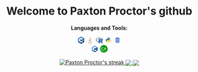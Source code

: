 <div align="center">
<h1 style="font-size:40px&;"><strong> Welcome to Paxton Proctor's github </strong></h1>
<div align="center">

**Languages and Tools:**  

<code><img height="20" src="https://raw.githubusercontent.com/github/explore/80688e429a7d4ef2fca1e82350fe8e3517d3494d/topics/cpp/cpp.png"></code>
<code><img height="20" src="https://raw.githubusercontent.com/github/explore/80688e429a7d4ef2fca1e82350fe8e3517d3494d/topics/java/java.png"></code>
<code><img height="20" src="https://raw.githubusercontent.com/github/explore/80688e429a7d4ef2fca1e82350fe8e3517d3494d/topics/r/r.png"></code>
<code><img height="20" src="https://raw.githubusercontent.com/github/explore/80688e429a7d4ef2fca1e82350fe8e3517d3494d/topics/python/python.png"></code>
<code><img height="20" src="https://raw.githubusercontent.com/github/explore/80688e429a7d4ef2fca1e82350fe8e3517d3494d/topics/sql/sql.png"></code>    
<code><img height="20" src="https://raw.githubusercontent.com/github/explore/80688e429a7d4ef2fca1e82350fe8e3517d3494d/topics/c/c.png"></code>
<code><img height="20" src="https://raw.githubusercontent.com/github/explore/80688e429a7d4ef2fca1e82350fe8e3517d3494d/topics/csharp/csharp.png"></code>    

<p align="center">
    <a href="https://github.com/paxtonproctor/github-readme-streak-stats">
        <img title="🔥 Get streak stats for your profile at git.io/streak-stats" alt="Paxton Proctor's streak" src="https://github-readme-streak-stats.herokuapp.com/?user=paxtonproctor&theme=black-ice&hide_border=true&stroke=0000&background=060A0CD0"/>
    </a>
  
<a href="#" onclick="return false;">
  <img align="center" src="https://github-readme-stats.vercel.app/api/top-langs/?username=paxtonproctor&title_color=CF040D&layout=compact&theme=dark&text_color=FFFFFF&count_private=true&langs_count=17" />
</a>

<a href="https://github.com/paxtonproctor">
 <img align="center" src="https://github-readme-stats.vercel.app/api?username=paxtonproctor&&show_icons=true&line_height=53&title_color=CF040D&icon_color=CF040D&text_color=FFFFFF&theme=dark"/>
</a>

<div align="center">
